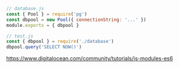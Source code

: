 ```js
// database.js
const { Pool } = require('pg')
const dbpool = new Pool({ connectionString: '...' })
module.exports = { dbpool }

// test.js
const { dbpool } = require('./database')
dbpool.query('SELECT NOW()')
```

https://www.digitalocean.com/community/tutorials/js-modules-es6
